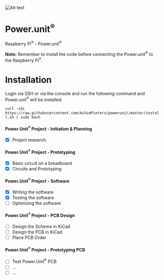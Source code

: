 ![Alt text](https://www.studiopieters.nl/wp-content/uploads/2018/12/StudioPieters_Logo_2019_Small-1-e1546242858628.png) 
# Power.unit<sup>®</sup>
Raspberry Pi<sup>®</sup> - Power.unit<sup>®</sup>

<b>Note:</b> Remember to install the code before connecting the Power.unit<sup>®</sup> to the Raspberry Pi<sup>®</sup>.

# Installation
Login via SSH or via the console and run the following command and Power.unit<sup>®</sup> will be installed:

```curl -sSL https://raw.githubusercontent.com/AchimPieters/powerunit/master/install.sh | sudo bash```




#### Power.Unit<sup>®</sup> Project - Initiation & Planning
- [x] Project research
#### Power.Unit<sup>®</sup> Project - Prototyping
- [x] Basic circuit on a breadboard
- [x] Circuits and Prototyping
#### Power.Unit<sup>®</sup> Project - Software
- [x] Writing the software
- [x] Testing the software
- [ ] Optimizing the software
#### Power.Unit<sup>®</sup> Project - PCB Design
- [ ] Design the Scheme in KiCad
- [ ] Design the PCB in KiCad
- [ ] Place PCB Order
#### Power.Unit<sup>®</sup> Project - Prototyping PCB
- [ ] Test Power.Unit<sup>®</sup> PCB
- [ ] ...
- [ ] ...
